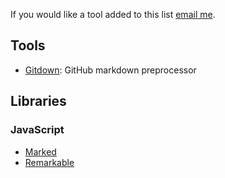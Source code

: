 If you would like a tool added to this list [email me](mailto:pritchard.adam@gmail.com).

## Tools

* [Gitdown](https://github.com/gajus/gitdown): GitHub markdown preprocessor

## Libraries

### JavaScript

* [Marked](https://github.com/chjj/marked)
* [Remarkable](https://github.com/jonschlinkert/remarkable)
